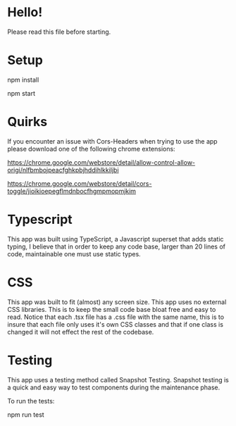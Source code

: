 # Hello!
Please read this file before starting.

# Setup
npm install

npm start

# Quirks
If you encounter an issue with Cors-Headers when trying to use the app please download one of the following chrome extensions:

https://chrome.google.com/webstore/detail/allow-control-allow-origi/nlfbmbojpeacfghkpbjhddihlkkiljbi

https://chrome.google.com/webstore/detail/cors-toggle/jioikioepegflmdnbocfhgmpmopmjkim

# Typescript
This app was built using TypeScript, a Javascript superset that adds static typing,
I believe that in order to keep any code base, larger than 20 lines of code, maintainable one must use static types.

# CSS
This app was built to fit (almost) any screen size.
This app uses no external CSS libraries. This is to keep the small code base bloat free and easy to read. Notice that each .tsx file has a .css file with the same name,
this is to insure that each file only uses it's own CSS classes and that if one class is changed it will not effect the rest of the codebase.

# Testing
This app uses a testing method called Snapshot Testing.
Snapshot testing is a quick and easy way to test components during the maintenance phase.

To run the tests:

npm run test